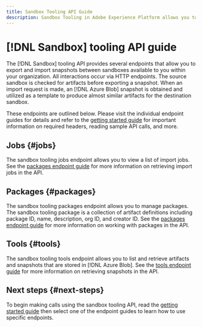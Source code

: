 ```yaml
---
title: Sandbox Tooling API Guide
description: Sandbox Tooling in Adobe Experience Platform allows you to export and import a snapshot of sandbox configurations between sandboxes. 
---
```

# [!DNL Sandbox] tooling API guide

The [!DNL Sandbox] tooling API provides several endpoints that allow you to export and import snapshots between sandboxes available to you within your organization. All interactions occur via HTTP endpoints. The source sandbox is checked for artifacts before exporting a snapshot. When an import request is made, an [!DNL Azure Blob] snapshot is obtained and utilized as a template to produce almost similar artifacts for the destination sandbox.

These endpoints are outlined below. Please visit the individual endpoint guides for details and refer to the [getting started guide](./getting-started.md) for important information on required headers, reading sample API calls, and more.

## Jobs {#jobs}

The sandbox tooling jobs endpoint allows you to view a list of import jobs. See the [packages endpoint guide](./jobs.md) for more information on retrieving import jobs in the API.

## Packages {#packages}

The sandbox tooling packages endpoint allows you to manage packages. The sandbox tooling package is a collection of artifact definitions including package ID, name, description, org ID, and creator ID. See the [packages endpoint guide](./packages.md) for more information on working with packages in the API.

## Tools {#tools}

The sandbox tooling tools endpoint allows you to list and retrieve artifacts and snapshots that are stored in [!DNL Azure Blob]. See the [tools endpoint guide](./tools.md) for more information on retrieving snapshots in the API.

## Next steps {#next-steps}

To begin making calls using the sandbox tooling API, read the [getting started guide](./getting-started.md) then select one of the endpoint guides to learn how to use specific endpoints.
